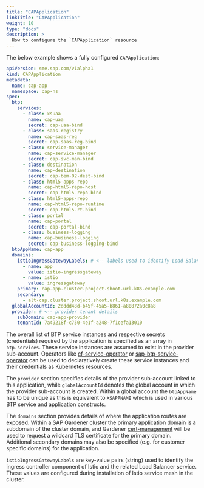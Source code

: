 ```yaml
---
title: "CAPApplication"
linkTitle: "CAPApplication"
weight: 10
type: "docs"
description: >
  How to configure the `CAPApplication` resource
---
```


The below example shows a fully configured `CAPApplication`:

```yaml
apiVersion: sme.sap.com/v1alpha1
kind: CAPApplication
metadata:
  name: cap-app
  namespace: cap-ns
spec:
  btp:
    services:
      - class: xsuaa
        name: cap-uaa
        secret: cap-uaa-bind
      - class: saas-registry
        name: cap-saas-reg
        secret: cap-saas-reg-bind
      - class: service-manager
        name: cap-service-manager
        secret: cap-svc-man-bind
      - class: destination
        name: cap-destination
        secret: cap-bem-02-dest-bind
      - class: html5-apps-repo
        name: cap-html5-repo-host
        secret: cap-html5-repo-bind
      - class: html5-apps-repo
        name: cap-html5-repo-runtime
        secret: cap-html5-rt-bind
      - class: portal
        name: cap-portal
        secret: cap-portal-bind
      - class: business-logging
        name: cap-business-logging
        secret: cap-business-logging-bind
  btpAppName: cap-app
  domains:
    istioIngressGatewayLabels: # <-- labels used to identify Load Balancer service used by Istio
      - name: app
        value: istio-ingressgateway
      - name: istio
        value: ingressgateway
    primary: cap-app.cluster.project.shoot.url.k8s.example.com
    secondary:
      - alt-cap.cluster.project.shoot.url.k8s.example.com
  globalAccountId: 2dddd48d-b45f-45a5-b861-a80872a0c8a8
  provider: # <-- provider tenant details
    subDomain: cap-app-provider
    tenantId: 7a49218f-c750-4e1f-a248-7f1cefa13010
```

The overall list of BTP service instances and respective secrets (credentials) required by the application is specified as an array in `btp.services`. These service instances are assumed to exist in the provider sub-account. Operators like [cf-service-operator](https://sap.github.io/cf-service-operator/docs/) or [sap-btp-service-operator](https://github.com/SAP/sap-btp-service-operator) can be used to declaratively create these service instances and their credentials as Kubernetes resources.

The `provider` section specifies details of the provider sub-account linked to this application, while `globalAccountId` denotes the global account in which the provider sub-account is created. Within a global account the `btpAppName` has to be unique as this is equivalent to `XSAPPNAME` which is used in various BTP service and application constructs.

The `domains` section provides details of where the application routes are exposed. Within a SAP Gardener cluster the primary application domain is a subdomain of the cluster domain, and Gardener [cert-management](https://github.com/gardener/cert-management) will be used to request a wildcard TLS certificate for the primary domain. Additional secondary domains may also be specified (e.g. for customer specific domains) for the application.

`istioIngressGatewayLabels` are key-value pairs (string) used to identify the ingress controller component of Istio and the related Load Balancer service. These values are configured during installation of Istio service mesh in the cluster.
